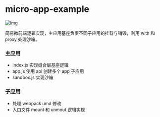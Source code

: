 # micro-app-example

![img](https://github.com/bouquetrender/micro-frontend-example/assets/16361069/3866bbd1-6ff3-4a1e-97e6-231048375386)

简易微前端逻辑实现，主应用基座负责不同子应用的挂载与销毁，利用 with 和 proxy 处理沙箱。

### 主应用
- index.js 实现缝合层基座逻辑
- app.js 使用 api 创建多个 app 子应用
- sandbox.js 实现沙箱

### 子应用
- 处理 webpack umd 修改
- 入口文件 mount 和 unmout 逻辑实现

